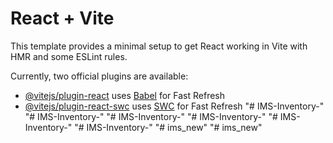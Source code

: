 # React + Vite

This template provides a minimal setup to get React working in Vite with HMR and some ESLint rules.

Currently, two official plugins are available:

- [@vitejs/plugin-react](https://github.com/vitejs/vite-plugin-react/blob/main/packages/plugin-react/README.md) uses [Babel](https://babeljs.io/) for Fast Refresh
- [@vitejs/plugin-react-swc](https://github.com/vitejs/vite-plugin-react-swc) uses [SWC](https://swc.rs/) for Fast Refresh
"# IMS-Inventory-" 
"# IMS-Inventory-" 
"# IMS-Inventory-" 
"# IMS-Inventory-" 
"# IMS-Inventory-" 
"# IMS-Inventory-" 
"# ims_new" 
"# ims_new" 

